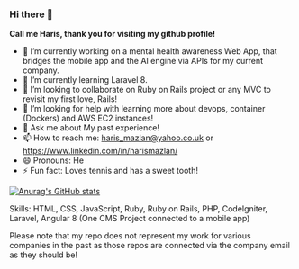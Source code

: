 ### Hi there 👋

**Call me Haris, thank you for visiting my github profile!**

- 🔭 I’m currently working on a mental health awareness Web App, that bridges the mobile app and the AI engine via APIs for my current company.
- 🌱 I’m currently learning Laravel 8.
- 👯 I’m looking to collaborate on Ruby on Rails project or any MVC to revisit my first love, Rails!
- 🤔 I’m looking for help with learning more about devops, container (Dockers) and AWS EC2 instances!
- 💬 Ask me about My past experience!
- 📫 How to reach me: haris_mazlan@yahoo.co.uk or https://www.linkedin.com/in/harismazlan/
- 😄 Pronouns: He
- ⚡ Fun fact: Loves tennis and has a sweet tooth!


[![Anurag's GitHub stats](https://github-readme-stats.vercel.app/api?username=harismazlan)](https://github.com/anuraghazra/github-readme-stats)

Skills: HTML, CSS, JavaScript, Ruby, Ruby on Rails, PHP, CodeIgniter, Laravel, Angular 8 (One CMS Project connected to a mobile app)

Please note that my repo does not represent my work for various companies in the past as those repos are connected via the company email as they should be!
